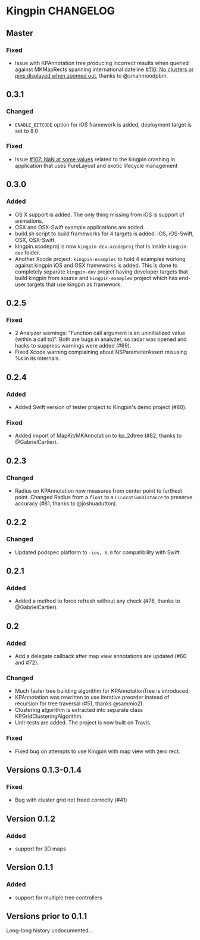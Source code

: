# Kingpin CHANGELOG

## Master

### Fixed

- Issue with KPAnnotation tree producing incorrect results when queried against MKMapRects spanning international dateline [#116: No clusters or pins displayed when zoomed out](https://github.com/itsbonczek/kingpin/issues/116), thanks to @smahmoodpbm.

## 0.3.1

### Changed

- `ENABLE_BITCODE` option for iOS framework is added, deployment target is set to 8.0

### Fixed

- Issue [#107: NaN at some values](https://github.com/itsbonczek/kingpin/issues/107) related to the kingpin crashing in application that uses PureLayout and exotic lifecycle management

## 0.3.0

### Added 

- OS X support is added. The only thing missing from iOS is support of animations. 
- OSX and OSX-Swift example applications are added.
- build.sh script to build frameworks for 4 targets is added: iOS, iOS-Swift, OSX, OSX-Swift.
- kingpin.xcodeproj is now `kingpin-dev.xcodeproj` that is inside `kingpin-dev` folder.
- Another Xcode project: `kingpin-examples` to hold 4 examples working against kingpin iOS and OSX frameworks is added. This is done to completely separate `kingpin-dev` project having developer targets that build kingpin from source and `kingpin-examples` project which has end-user targets that use kingpin as framework.

## 0.2.5

### Fixed

* 2 Analyzer warnings: "Function call argument is an uninitialized value (within a call to)". Both are bugs in analyzer, so radar was opened and hacks to suppress warnings were added (#69).
* Fixed Xcode warning complaining about NSParameterAssert misusing %s in its internals.

## 0.2.4

### Added

* Added Swift version of tester project to Kingpin's demo project (#80).

### Fixed

* Added import of MapKit/MKAnnotation to kp_2dtree (#82, thanks to @GabrielCartier).

## 0.2.3

### Changed

* Radius on KPAnnotation now measures from center point to farthest point. Changed Radius from a `float` to a `CLLocationDistance` to preserve accuracy (#81, thanks to @joshuadutton).

## 0.2.2

### Changed

* Updated podspec platform to `:ios, 6.0` for compatibility with Swift.

## 0.2.1

### Added

* Added a method to force refresh without any check (#78, thanks to @GabrielCartier).

## 0.2

### Added

* Add a delegate callback after map view annotations are updated (#60 and #72).

### Changed

* Much faster tree building algorithm for KPAnnotationTree is introduced.
* KPAnnotation was rewritten to use iterative preorder instead of recursion for tree traversal (#51, thanks @sammio2).
* Clustering algorithm is extracted into separate class KPGridClusteringAlgorithm.
* Unit-tests are added. The project is now built on Travis.

### Fixed

* Fixed bug on attempts to use Kingpin with map view with zero rect.

## Versions 0.1.3-0.1.4

### Fixed

* Bug with cluster grid not freed correctly (#41)

## Version 0.1.2

### Added

* support for 3D maps

## Version 0.1.1

### Added

* support for multiple tree controllers

## Versions prior to 0.1.1

Long-long history undocumented...

